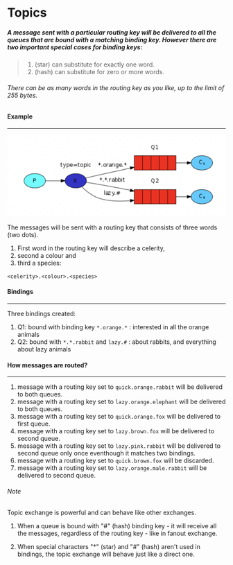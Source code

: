 # Topics

##### A message sent with a particular routing key will be delivered to all the queues that are bound with a matching binding key. However there are two important special cases for binding keys:

> 1. (star) can substitute for exactly one word.
> 2. (hash) can substitute for zero or more words.

###### There can be as many words in the routing key as you like, up to the limit of 255 bytes.



#### Example
------------

![img](topic.png)

The messages will be sent with a routing key that consists of three words (two dots). 

1. First word in the routing key will describe a celerity, 
2. second a colour and 
3. third a species: 
```
<celerity>.<colour>.<species>
```

#### Bindings
-------------

Three bindings created:

1. Q1: bound with binding key `*.orange.*` : interested in all the orange animals
2. Q2: bound with `*.*.rabbit` and `lazy.#` : about rabbits, and everything about lazy animals

#### How messages are routed?
-----------------------------

1. message with a routing key set to `quick.orange.rabbit` will be delivered to both queues.
2. message with a routing key set to `lazy.orange.elephant` will be delivered to both queues.
3. message with a routing key set to `quick.orange.fox` will be delivered to first queue.
4. message with a routing key set to `lazy.brown.fox` will be delivered to second queue.
5. message with a routing key set to `lazy.pink.rabbit` will be delivered to second queue only once eventhough it matches two bindings.
6. message with a routing key set to `quick.brown.fox` will be discarded.
7. message with a routing key set to `lazy.orange.male.rabbit` will be delivered to second queue.

###### Note

Topic exchange is powerful and can behave like other exchanges.

1. When a queue is bound with "#" (hash) binding key - it will receive all the messages, regardless of the routing key - like in fanout exchange.

2. When special characters "*" (star) and "#" (hash) aren't used in bindings, the topic exchange will behave just like a direct one.